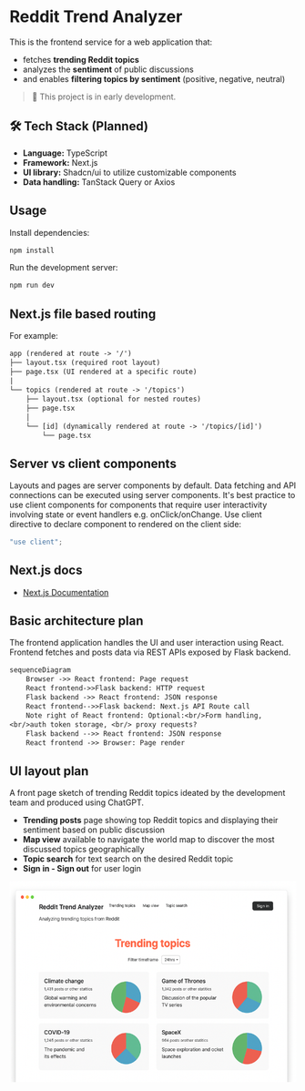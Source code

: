 # Reddit Trend Analyzer

This is the frontend service for a web application that:
- fetches **trending Reddit topics**
- analyzes the **sentiment** of public discussions
- and enables **filtering topics by sentiment** (positive, negative, neutral)

> 🚧 This project is in early development.

## 🛠️ Tech Stack (Planned)

- **Language:** TypeScript
- **Framework:** Next.js   
- **UI library:** Shadcn/ui to utilize customizable components
- **Data handling:** TanStack Query or Axios

## Usage

Install dependencies:

```bash
npm install
```

Run the development server:

```bash
npm run dev
```

## Next.js file based routing
For example:
```
app (rendered at route -> '/')
├── layout.tsx (required root layout)
├── page.tsx (UI rendered at a specific route)
|   
└── topics (rendered at route -> '/topics')
    ├── layout.tsx (optional for nested routes) 
    ├── page.tsx
    │
    └── [id] (dynamically rendered at route -> '/topics/[id]')
        └── page.tsx
```

## Server vs client components
Layouts and pages are server components by default. Data fetching and API connections can be executed using server components. It's best practice to use client components for components that require user interactivity involving state or event handlers e.g. onClick/onChange. Use client directive to declare component to rendered on the client side:
```typescript
"use client";
```

## Next.js docs

- [Next.js Documentation](https://nextjs.org/docs)

## Basic architecture plan
The frontend application handles the UI and user interaction using React. Frontend fetches and posts data via REST APIs exposed by Flask backend.

```mermaid
sequenceDiagram
    Browser ->> React frontend: Page request
    React frontend->>Flask backend: HTTP request
    Flask backend ->> React frontend: JSON response
    React frontend-->>Flask backend: Next.js API Route call
    Note right of React frontend: Optional:<br/>Form handling, <br/>auth token storage, <br/> proxy requests?
    Flask backend -->> React frontend: JSON response
    React frontend ->> Browser: Page render
```

## UI layout plan
A front page sketch of trending Reddit topics ideated by the development team and produced using ChatGPT.  
- **Trending posts** page showing top Reddit topics and displaying their sentiment based on public discussion
- **Map view** available to navigate the world map to discover the most discussed topics geographically
- **Topic search** for text search on the desired Reddit topic
- **Sign in - Sign out** for user login  

![UI demo layout](./public/images/ui_layout.png)